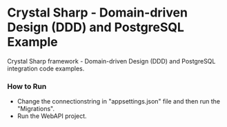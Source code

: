 # Crystal Sharp - Domain-driven Design (DDD) and PostgreSQL Example
Crystal Sharp framework - Domain-driven Design (DDD) and PostgreSQL integration code examples.


### How to Run

* Change the connectionstring in "appsettings.json" file and then run the "Migrations".
* Run the WebAPI project.
